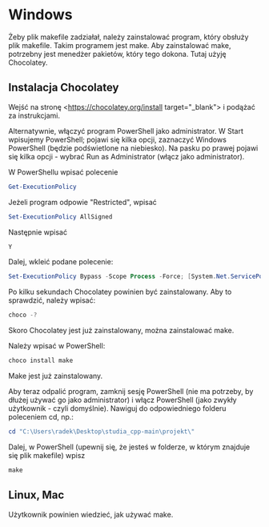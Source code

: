 # Windows

Żeby plik makefile zadziałał, należy zainstalować program, który obsłuży plik makefile. Takim programem jest make.
Aby zainstalować make, potrzebny jest menedżer pakietów, który tego dokona. Tutaj użyję Chocolatey.

## Instalacja Chocolatey

Wejść na stronę <<https://chocolatey.org/install> target="_blank"> i podążać za instrukcjami.

Alternatywnie, włączyć program PowerShell jako administrator. W Start wpisujemy PowerShell; pojawi się kilka opcji, zaznaczyć Windows PowerShell (będzie podświetlone na niebiesko). Na pasku po prawej pojawi się kilka opcji - wybrać Run as Administrator (włącz jako administrator).

W PowerShellu wpisać polecenie

   ``` powershell
   Get-ExecutionPolicy
   ```

Jeżeli program odpowie "Restricted", wpisać

  ```powershell
  Set-ExecutionPolicy AllSigned
  ```

Następnie wpisać

  ```powershell
  Y
  ```

Dalej, wkleić podane polecenie:

  ```powershell
  Set-ExecutionPolicy Bypass -Scope Process -Force; [System.Net.ServicePointManager]::SecurityProtocol = [System.Net.ServicePointManager]::SecurityProtocol -bor 3072; iex ((New-Object System.Net.WebClient).DownloadString('https://community.chocolatey.org/install.ps1'))
  ```
  
Po kilku sekundach Chocolatey powinien być zainstalowany. Aby to sprawdzić, należy wpisać:

  ```powershell
  choco -?
  ```

Skoro Chocolatey jest już zainstalowany, można zainstalować make.

Należy wpisać w PowerShell:

   ```powershell
   choco install make
   ```
  
Make jest już zainstalowany.

Aby teraz odpalić program, zamknij sesję PowerShell (nie ma potrzeby, by dłużej używać go jako administrator) i włącz PowerShell (jako zwykły użytkownik - czyli domyślnie). Nawiguj do odpowiedniego folderu poleceniem cd, np.:

  ```powershell
  cd "C:\Users\radek\Desktop\studia_cpp-main\projekt\"
  ```
  
Dalej, w PowerShell (upewnij się, że jesteś w folderze, w którym znajduje się plik makefile) wpisz

  ```powershell
  make
  ```

## Linux, Mac

Użytkownik powinien wiedzieć, jak używać make.
